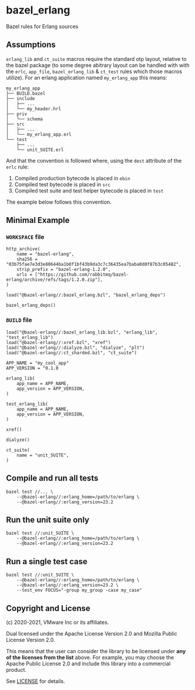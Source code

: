 # bazel_erlang

Bazel rules for Erlang sources

## Assumptions

`erlang_lib` and `ct_suite` macros require the standard otp layout, relative to the bazel package (to some degree abitrary layout can be handled with with the `erlc`, `app_file`, `bazel_erlang_lib` & `ct_test` rules which those macros utilize). For an erlang application named `my_erlang_app` this means:

```
my_erlang_app
├── BUILD.bazel
├── include
│   ├── ...
│   └── my_header.hrl
├── priv
│   └── schema
├── src
│   ├── ...
│   └── my_erlang_app.erl
└── test
    ├── ...
    └── unit_SUITE.erl
```

And that the convention is followed where, using the `dest` attribute of the `erlc` rule:
1. Compiled production bytecode is placed in `ebin`
2. Compiled test bytecode is placed in `src`
3. Compiled test suite and test helper bytecode is placed in `test`

The example below follows this convention.

## Minimal Example

### `WORKSPACE` file

```starlark
http_archive(
    name = "bazel-erlang",
    sha256 = "03b75fae7e3d3e80644ba1b0f1bf43b9da3c7c36435ea7baba0d0f87b3c05482",
    strip_prefix = "bazel-erlang-1.2.0",
    urls = ["https://github.com/rabbitmq/bazel-erlang/archive/refs/tags/1.2.0.zip"],
)

load("@bazel-erlang//:bazel_erlang.bzl", "bazel_erlang_deps")

bazel_erlang_deps()
```

### `BUILD` file

```starlark
load("@bazel-erlang//:bazel_erlang_lib.bzl", "erlang_lib", "test_erlang_lib")
load("@bazel-erlang//:xref.bzl", "xref")
load("@bazel-erlang//:dialyze.bzl", "dialyze", "plt")
load("@bazel-erlang//:ct_sharded.bzl", "ct_suite")

APP_NAME = "my_cool_app"
APP_VERSION = "0.1.0

erlang_lib(
    app_name = APP_NAME,
    app_version = APP_VERSION,
)

test_erlang_lib(
    app_name = APP_NAME,
    app_version = APP_VERSION,
)

xref()

dialyze()

ct_suite(
    name = "unit_SUITE",
)
```

## Compile and run all tests

```shell
bazel test //... \
    --@bazel-erlang//:erlang_home=/path/to/erlang \
    --@bazel-erlang//:erlang_version=23.2
```

## Run the unit suite only

```shell
bazel test //:unit_SUITE \
    --@bazel-erlang//:erlang_home=/path/to/erlang \
    --@bazel-erlang//:erlang_version=23.2
```

## Run a single test case

```shell
bazel test //:unit_SUITE \
    --@bazel-erlang//:erlang_home=/path/to/erlang \
    --@bazel-erlang//:erlang_version=23.2 \
    --test_env FOCUS="-group my_group -case my_case"
```

## Copyright and License

(c) 2020-2021, VMware Inc or its affiliates.

Dual licensed under the Apache License Version 2.0 and
Mozilla Public License Version 2.0.

This means that the user can consider the library to be licensed under
**any of the licenses from the list** above. For example, you may
choose the Apache Public License 2.0 and include this library into a
commercial product.

See [LICENSE](./LICENSE) for details.
